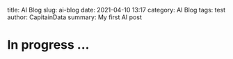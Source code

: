 title: AI Blog
slug: ai-blog
date: 2021-04-10 13:17
category: AI Blog
tags: test
author: CapitainData
summary: My first AI post

# In progress ...
